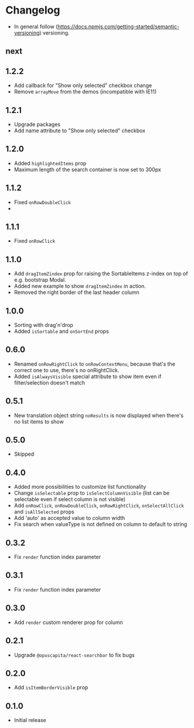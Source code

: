 # Changelog

* In general follow (https://docs.npmjs.com/getting-started/semantic-versioning) versioning.

## next

## 1.2.2
* Add callback for "Show only selected" checkbox change
* Remove `arrayMove` from the demos (incompatible with IE11)

## 1.2.1 
* Upgrade packages
* Add name attribute to "Show only selected" checkbox

## 1.2.0
* Added `highlightedItems` prop
* Maximum length of the search container is now set to 300px

## 1.1.2
* Fixed `onRowDoubleClick` 
* 
## 1.1.1
* Fixed `onRowClick` 
  
## 1.1.0
* Add `dragItemZindex` prop for raising the SortableItems z-index on top of e.g. bootstrap Modal.
* Added new example to show `dragItemZindex` in action.
* Removed the right border of the last header column

## 1.0.0
* Sorting with drag'n'drop
* Added `isSortable` and `onSortEnd` props

## 0.6.0
* Renamed `onRowRightClick` to `onRowContextMenu`, because that's the correct one to use, there's no onRightClick.
* Added `isAlwaysVisible` special attribute to show item even if filter/selection doesn't match

## 0.5.1
* New translation object string `noResults` is now displayed when there's no list items to show

## 0.5.0
* Skipped 

## 0.4.0
* Added more possibilities to customize list functionality
* Change `isSelectable` prop to `isSelectColumnVisible` (list can be selectable even if select column is not visible)
* Add `onRowClick`, `onRowDoubleClick`, `onRowRightClick`, `onSelectAllClick` and `isAllSelected` props
* Add 'auto' as accepted value to column width
* Fix search when valueType is not defined on column to default to string

## 0.3.2
* Fix `render` function index parameter

## 0.3.1
* Fix `render` function index parameter

## 0.3.0
* Add `render` custom renderer prop for column

## 0.2.1
* Upgrade `@opuscapita/react-searchbar` to fix bugs

## 0.2.0
* Add `isItemBorderVisible` prop

## 0.1.0
* Initial release
